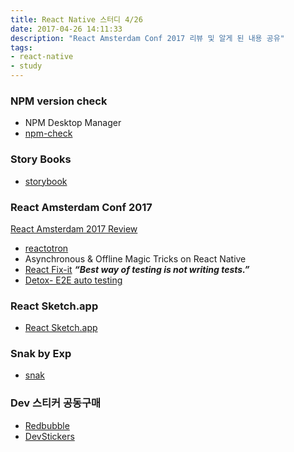 ```yaml
---
title: React Native 스터디 4/26
date: 2017-04-26 14:11:33
description: "React Amsterdam Conf 2017 리뷰 및 알게 된 내용 공유"
tags: 
- react-native
- study
---
```

<!-- more -->

### NPM version check
 - NPM Desktop Manager 
 - [npm-check](https://github.com/dylang/npm-check)

### Story Books
 - [storybook](https://github.com/storybooks/storybook)

### React Amsterdam Conf 2017
[React Amsterdam 2017 Review](https://medium.com/@donovan_tc/react-amsterdam-2017-review-react-native-track-4797978bcf56)
 - [reactotron](https://github.com/infinitered/reactotron)
 - Asynchronous & Offline Magic Tricks on React Native
 - [React Fix-it](https://github.com/MicheleBertoli/react-fix-it)
   ***“Best way of testing is not writing tests.”***
 - [Detox- E2E auto testing](https://github.com/wix/detox)

### React Sketch.app
 - [React Sketch.app](http://airbnb.io/react-sketchapp/)

### Snak by Exp
 - [snak](https://snack.expo.io/)

### Dev 스티커 공동구매
 - [Redbubble](https://www.redbubble.com/people/carlos-azaustre/works/23261244-cutting-edge-web-technologues?grid_pos=18&p=sticker)
 - [DevStickers](http://devstickers.com)